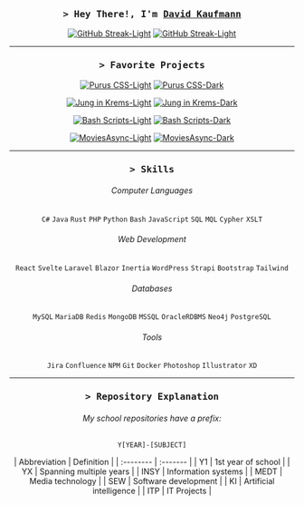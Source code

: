 <div align="center">
        
###  <samp>&gt; Hey There!, I'm <b><a target="_blank" href="https://kaufmann.dev/">David Kaufmann</a></b></samp>

[![GitHub Streak-Light](https://streak-stats.demolab.com?user=kaufmann-dev&theme=swift&hide_border=true)](https://git.io/streak-stats#gh-light-mode-only)
[![GitHub Streak-Light](https://streak-stats.demolab.com?user=kaufmann-dev&theme=dracula&hide_border=true)](https://git.io/streak-stats#gh-dark-mode-only)

<hr>

### <samp>&gt; Favorite Projects</samp>

[![Purus CSS-Light](https://github-readme-stats.vercel.app/api/pin/?username=kaufmann-dev&repo=PurusCss&theme=swift&hide_border=true)](https://github.com/kaufmann-dev/PurusCss#gh-light-mode-only)
[![Purus CSS-Dark](https://github-readme-stats.vercel.app/api/pin/?username=kaufmann-dev&repo=PurusCss&theme=dracula&hide_border=true)](https://github.com/kaufmann-dev/PurusCss#gh-dark-mode-only)

[![Jung in Krems-Light](https://github-readme-stats.vercel.app/api/pin/?username=kaufmann-dev&repo=JungInKrems&theme=swift&hide_border=true)](https://github.com/kaufmann-dev/JungInKrems#gh-light-mode-only)
[![Jung in Krems-Dark](https://github-readme-stats.vercel.app/api/pin/?username=kaufmann-dev&repo=JungInKrems&theme=dracula&hide_border=true)](https://github.com/kaufmann-dev/JungInKrems#gh-dark-mode-only)

[![Bash Scripts-Light](https://github-readme-stats.vercel.app/api/pin/?username=kaufmann-dev&repo=BashScripts&theme=swift&hide_border=true)](https://github.com/kaufmann-dev/BashScripts#gh-light-mode-only)
[![Bash Scripts-Dark](https://github-readme-stats.vercel.app/api/pin/?username=kaufmann-dev&repo=BashScripts&theme=dracula&hide_border=true)](https://github.com/kaufmann-dev/BashScripts#gh-dark-mode-only)

[![MoviesAsync-Light](https://github-readme-stats.vercel.app/api/pin/?username=kaufmann-dev&repo=MoviesAsync&theme=swift&hide_border=true)](https://github.com/kaufmann-dev/MoviesAsync#gh-light-mode-only)
[![MoviesAsync-Dark](https://github-readme-stats.vercel.app/api/pin/?username=kaufmann-dev&repo=MoviesAsync&theme=dracula&hide_border=true)](https://github.com/kaufmann-dev/MoviesAsync#gh-dark-mode-only)

<hr>

### <samp>&gt; Skills</samp>

###### Computer Languages
`C#` `Java` `Rust` `PHP` `Python` `Bash` `JavaScript` `SQL` `MQL` `Cypher` `XSLT`

###### Web Development
`React` `Svelte` `Laravel` `Blazor` `Inertia` `WordPress` `Strapi` `Bootstrap` `Tailwind`

###### Databases
`MySQL` `MariaDB` `Redis` `MongoDB` `MSSQL` `OracleRDBMS` `Neo4j` `PostgreSQL`

###### Tools
`Jira` `Confluence` `NPM` `Git` `Docker` `Photoshop` `Illustrator` `XD`

<hr>

### <samp>&gt; Repository Explanation</samp>
###### My school repositories have a prefix:
`Y[YEAR]-[SUBJECT]`
<div style="margin-top: 10px;">
| Abbreviation | Definition |
| :-------- | :------- |
| Y1 | 1st year of school |
| YX | Spanning multiple years |
| INSY | Information systems |
| MEDT | Media technology |
| SEW | Software development |
| KI | Artificial intelligence |
| ITP | IT Projects |
</div>
</div>

<!--<img src="https://i.imgur.com/dBaSKWF.gif" height="20" width="100%">-->
